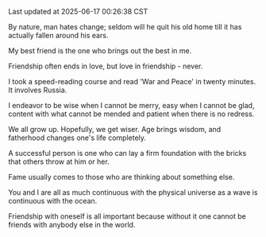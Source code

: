 Last updated at 2025-06-17 00:26:38 CST

By nature, man hates change; seldom will he quit his old home till it has actually fallen around his ears.

My best friend is the one who brings out the best in me.

Friendship often ends in love, but love in friendship - never.

I took a speed-reading course and read 'War and Peace' in twenty minutes. It involves Russia.

I endeavor to be wise when I cannot be merry, easy when I cannot be glad, content with what cannot be mended and patient when there is no redress.

We all grow up. Hopefully, we get wiser. Age brings wisdom, and fatherhood changes one's life completely.

A successful person is one who can lay a firm foundation with the bricks that others throw at him or her.

Fame usually comes to those who are thinking about something else.

You and I are all as much continuous with the physical universe as a wave is continuous with the ocean.

Friendship with oneself is all important because without it one cannot be friends with anybody else in the world.

